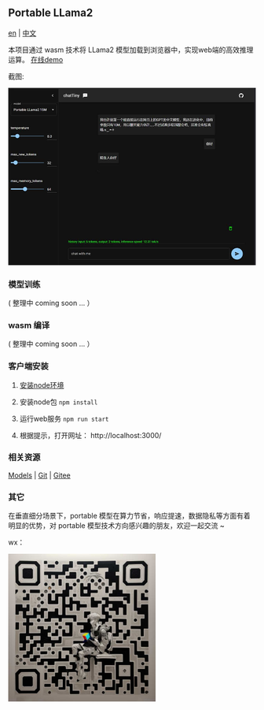 ## Portable LLama2

[en](./README_en.md) | [中文](./README_cn.md) 


本项目通过 wasm 技术将 LLama2 模型加载到浏览器中，实现web端的高效推理运算。  [在线demo](https://hku.github.io/pages/portable-llama2/)


截图:

<img alt="screenshot" src="./client/assets/screenshot.jpg" height="auto">


### 模型训练

( 整理中 coming soon ... ）

### wasm 编译

( 整理中 coming soon ... ）


### 客户端安装

1. [安装node环境](https://nodejs.org)

2. 安装node包 ```npm install```

3. 运行web服务 ```npm run start```

4. 根据提示，打开网址： http://localhost:3000/


### 相关资源

[Models](https://huggingface.co/rayvvv/yumchat_cn) | [Git](https://github.com/hku/portable-llama2) | [Gitee](https://gitee.com/hku2023/portable-llama2) 


### 其它

在垂直细分场景下，portable 模型在算力节省，响应提速，数据隐私等方面有着明显的优势，对 portable 模型技术方向感兴趣的朋友，欢迎一起交流 ~

wx：


<img alt ="qrcode" src="../client/assets/qrcode2.jpg" width="300" height="auto">






